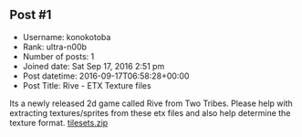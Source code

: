 ## Post #1
- Username: konokotoba
- Rank: ultra-n00b
- Number of posts: 1
- Joined date: Sat Sep 17, 2016 2:51 pm
- Post datetime: 2016-09-17T06:58:28+00:00
- Post Title: Rive - ETX Texture files

Its a newly released 2d game called Rive from Two Tribes. 
Please help with extracting textures/sprites from these etx files and also help determine the texture format.
[tilesets.zip](https://xentaxbackup.github.io/file/11719_tilesets.zip)
